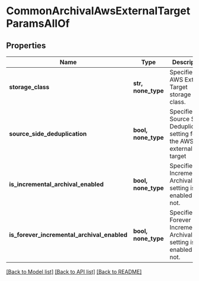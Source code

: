# CommonArchivalAwsExternalTargetParamsAllOf


## Properties
Name | Type | Description | Notes
------------ | ------------- | ------------- | -------------
**storage_class** | **str, none_type** | Specifies the AWS External Target storage class. | 
**source_side_deduplication** | **bool, none_type** | Specifies the Source Side Deduplication setting for the AWS external target | [optional] 
**is_incremental_archival_enabled** | **bool, none_type** | Specifies if Incremental Archival setting is enabled or not. | [optional] 
**is_forever_incremental_archival_enabled** | **bool, none_type** | Specifies if Forever Incremental Archival setting is enabled or not. | [optional] 

[[Back to Model list]](../README.md#documentation-for-models) [[Back to API list]](../README.md#documentation-for-api-endpoints) [[Back to README]](../README.md)


